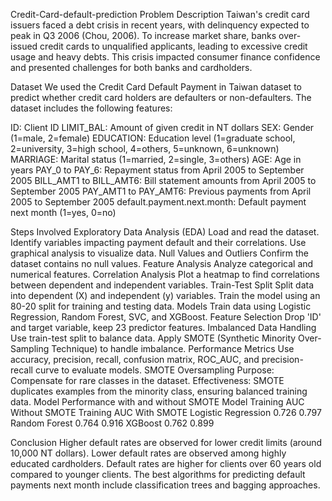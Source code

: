 Credit-Card-default-prediction
Problem Description Taiwan's credit card issuers faced a debt crisis in recent years, with delinquency expected to peak in Q3 2006 (Chou, 2006). To increase market share, banks over-issued credit cards to unqualified applicants, leading to excessive credit usage and heavy debts. This crisis impacted consumer finance confidence and presented challenges for both banks and cardholders.

Dataset We used the Credit Card Default Payment in Taiwan dataset to predict whether credit card holders are defaulters or non-defaulters. The dataset includes the following features:

ID: Client ID LIMIT_BAL: Amount of given credit in NT dollars SEX: Gender (1=male, 2=female) EDUCATION: Education level (1=graduate school, 2=university, 3=high school, 4=others, 5=unknown, 6=unknown) MARRIAGE: Marital status (1=married, 2=single, 3=others) AGE: Age in years PAY_0 to PAY_6: Repayment status from April 2005 to September 2005 BILL_AMT1 to BILL_AMT6: Bill statement amounts from April 2005 to September 2005 PAY_AMT1 to PAY_AMT6: Previous payments from April 2005 to September 2005 default.payment.next.month: Default payment next month (1=yes, 0=no)

Steps Involved
Exploratory Data Analysis (EDA)
Load and read the dataset.
Identify variables impacting payment default and their correlations.
Use graphical analysis to visualize data.
Null Values and Outliers
Confirm the dataset contains no null values.
Feature Analysis
Analyze categorical and numerical features.
Correlation Analysis
Plot a heatmap to find correlations between dependent and independent variables.
Train-Test Split
Split data into dependent (X) and independent (y) variables.
Train the model using an 80-20 split for training and testing data.
Models
Train data using Logistic Regression, Random Forest, SVC, and XGBoost.
Feature Selection
Drop 'ID' and target variable, keep 23 predictor features.
Imbalanced Data Handling
Use train-test split to balance data.
Apply SMOTE (Synthetic Minority Over-Sampling Technique) to handle imbalance.
Performance Metrics
Use accuracy, precision, recall, confusion matrix, ROC_AUC, and precision-recall curve to evaluate models.
SMOTE Oversampling
Purpose: Compensate for rare classes in the dataset. Effectiveness: SMOTE duplicates examples from the minority class, ensuring balanced training data. Model Performance with and without SMOTE Model Training AUC Without SMOTE Training AUC With SMOTE Logistic Regression 0.726 0.797 Random Forest 0.764 0.916 XGBoost 0.762 0.899

Conclusion
Higher default rates are observed for lower credit limits (around 10,000 NT dollars). Lower default rates are observed among highly educated cardholders. Default rates are higher for clients over 60 years old compared to younger clients. The best algorithms for predicting default payments next month include classification trees and bagging approaches.
